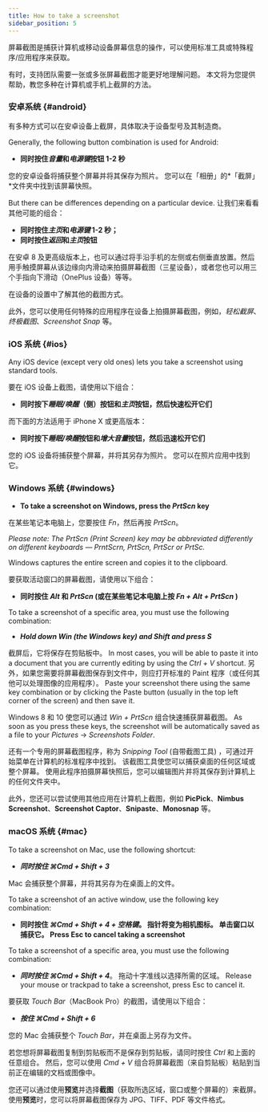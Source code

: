 ```yaml
---
title: How to take a screenshot
sidebar_position: 5
---
```


屏幕截图是捕获计算机或移动设备屏幕信息的操作，可以使用标准工具或特殊程序/应用程序来获取。

有时，支持团队需要一张或多张屏幕截图才能更好地理解问题。 本文将为您提供帮助，教您多种在计算机或手机上截屏的方法。

### 安卓系统 {#android}

有多种方式可以在安卓设备上截屏，具体取决于设备型号及其制造商。

Generally, the following button combination is used for Android:

- **同时按住*音量*和*电源键*按钮 1-2 秒**

您的安卓设备将捕获整个屏幕并将其保存为照片。 您可以在「相册」的*「截屏」*文件夹中找到该屏幕快照。

But there can be differences depending on a particular device. 让我们来看看其他可能的组合：

- **同时按住*主页*和*电源键* 1-2 秒；**
- **同时按住*返回*和*主页*按钮**

在安卓 8 及更高级版本上，也可以通过将手沿手机的左侧或右侧垂直放置。然后用手触摸屏幕从该边缘向内滑动来拍摄屏幕截图（三星设备），或者您也可以用三个手指向下滑动（OnePlus 设备）等等。

在设备的设置中了解其他的截图方式。

此外，您可以使用任何特殊的应用程序在设备上拍摄屏幕截图，例如，*轻松截屏*、*终极截图*、*Screenshot Snap* 等。

### iOS 系统 {#ios}

Any iOS device (except very old ones) lets you take a screenshot using standard tools.

要在 iOS 设备上截图，请使用以下组合：

- **同时按下*睡眠/唤醒*（侧）按钮和*主页*按钮，然后快速松开它们**

而下面的方法适用于 iPhone X 或更高版本：

- **同时按下*睡眠/唤醒*按钮和*增大音量*按钮，然后迅速松开它们**

您的 iOS 设备将捕获整个屏幕，并将其另存为照片。 您可以在照片应用中找到它。

### Windows 系统 {#windows}

- **To take a screenshot on Windows, press the *PrtScn* key**

在某些笔记本电脑上，您要按住 *Fn*，然后再按 *PrtScn*。

*Please note: The PrtScn (Print Screen) key may be abbreviated differently on different keyboards — PrntScrn, PrtScn, PrtScr or PrtSc.*

Windows captures the entire screen and copies it to the clipboard.

要获取活动窗口的屏幕截图，请使用以下组合：

- **同时按住 *Alt* 和 *PrtScn* (或在某些笔记本电脑上按 *Fn + Alt + PrtScn* )**

To take a screenshot of a specific area, you must use the following combination:

- ***Hold down *Win* (the Windows key) and *Shift* and press ***S******

截屏后，它将保存在剪贴板中。 In most cases, you will be able to paste it into a document that you are currently editing by using the *Ctrl + V* shortcut. 另外，如果您需要将屏幕截图保存到文件中，则应打开标准的 Paint 程序（或任何其他可以处理图像的应用程序）。 Paste your screenshot there using the same key combination or by clicking the Paste button (usually in the top left corner of the screen) and then save it.

Windows 8 和 10 使您可以通过 *Win + PrtScn* 组合快速捕获屏幕截图。 As soon as you press these keys, the screenshot will be automatically saved as a file to your *Pictures* → *Screenshots Folder*.

还有一个专用的屏幕截图程序，称为 *Snipping Tool* (自带截图工具) ，可通过开始菜单在计算机的标准程序中找到。 该截图工具使您可以捕获桌面的任何区域或整个屏幕。 使用此程序拍摄屏幕快照后，您可以编辑图片并将其保存到计算机上的任何文件夹中。

此外，您还可以尝试使用其他应用在计算机上截图，例如 **PicPick**、**Nimbus Screenshot**、**Screenshot Captor**、**Snipaste**、**Monosnap** 等。

### macOS 系统 {#mac}

To take a screenshot on Mac, use the following shortcut:

- ***同时按住 ***⌘Cmd + Shift + 3******

Mac 会捕获整个屏幕，并将其另存为在桌面上的文件。

To take a screenshot of an active window, use the following key combination:

- **同时按住 *⌘Cmd + Shift + 4 + 空格键*。  指针将变为相机图标。 单击窗口以捕获它。 Press Esc to cancel taking a screenshot**

To take a screenshot of a specific area, you must use the following combination:

- ***同时按住 ***⌘Cmd + Shift + 4******。 拖动十字准线以选择所需的区域。 Release your mouse or trackpad to take a screenshot, press Esc to cancel it.

要获取 *Touch Bar*（MacBook Pro）的截图，请使用以下组合：

- ***按住 ***⌘Cmd + Shift + 6******

您的 Mac 会捕获整个 *Touch Bar*，并在桌面上另存为文件。

若您想将屏幕截图复制到剪贴板而不是保存到剪贴板，请同时按住 *Ctrl* 和上面的任意组合。 然后，您可以使用 *Cmd + V* 组合将屏幕截图（来自剪贴板）粘贴到当前正在编辑的文档或图像中。

您还可以通过使用**预览**并选择**截图**（获取所选区域，窗口或整个屏幕的）来截屏。 使用**预览**时，您可以将屏幕截图保存为 JPG、TIFF、PDF 等文件格式。
